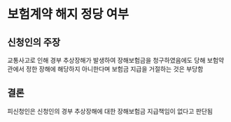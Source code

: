 # 보험계약 해지 정당 여부

## 신청인의 주장

교통사고로 인해 경부 추상장해가 발생하여 장해보험금을 청구하였음에도 당해 보험약관에서 정한 장해에 해당하지 아니한다며 보험금 지급을 거절하는 것은 부당함

## 결론

피신청인은 신청인의 경부 추상장해에 대한 장해보험금 지급책임이 없다고 판단됨